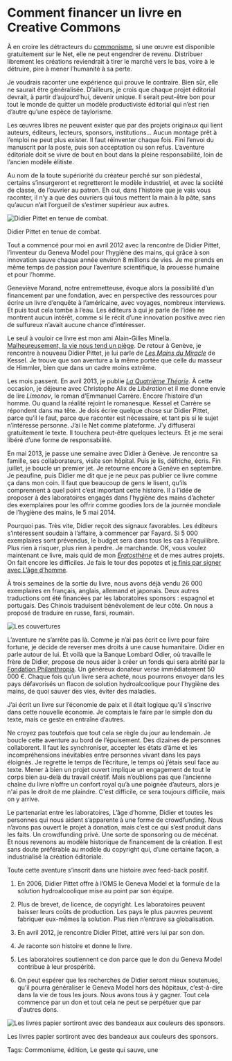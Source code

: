 # Comment financer un livre en Creative Commons

À en croire les détracteurs du [commonisme](http://blog.tcrouzet.com/tag/commonisme/), si une œuvre est disponible gratuitement sur le Net, elle ne peut engendrer de revenu. Distribuer librement les créations reviendrait à tirer le marché vers le bas, voire à le détruire, pire à mener l’humanité à sa perte.

Je voudrais raconter une expérience qui prouve le contraire. Bien sûr, elle ne saurait être généralisée. D’ailleurs, je crois que chaque projet éditorial devrait, à partir d’aujourd’hui, devenir unique. Il serait peut-être bon pour tout le monde de quitter un modèle productiviste éditorial qui n’est rien d’autre qu’une espèce de taylorisme.

Les œuvres libres ne peuvent exister que par des projets originaux qui lient auteurs, éditeurs, lecteurs, sponsors, institutions… Aucun montage prêt à l’emploi ne peut plus exister. Il faut réinventer chaque fois. Fini l’envoi du manuscrit par la poste, puis son acceptation ou son refus. L’aventure éditoriale doit se vivre de bout en bout dans la pleine responsabilité, loin de l’ancien modèle élitiste.

Au nom de la toute supériorité du créateur perché sur son piédestal, certains s’insurgeront et regretteront le modèle industriel, et avec la société de classe, de l’ouvrier au patron. Eh oui, dans l’histoire que je vais vous raconter, il n’y a que des ouvriers qui tous mettent la main à la pâte, sans qu’aucun n’ait l’orgueil de s’estimer supérieur aux autres.

![Didier Pittet en tenue de combat.](http://blog.tcrouzet.comhttps://tcrouzet.com/images_tc/2014/03/ProfPittet4-WhiteCoat.jpg)

Didier Pittet en tenue de combat.

Tout a commencé pour moi en avril 2012 avec la rencontre de Didier Pittet, l’inventeur du Geneva Model pour l’hygiène des mains, qui grâce à son innovation sauve chaque année environ 8 millions de vies. Je me prends en même temps de passion pour l’aventure scientifique, la prouesse humaine et pour l’homme.

Geneviève Morand, notre entremetteuse, évoque alors la possibilité d’un financement par une fondation, avec en perspective des ressources pour écrire un livre d’enquête à l’américaine, avec voyages, nombreux interviews. Et puis tout cela tombe à l’eau. Les éditeurs à qui je parle de l’idée ne montrent aucun intérêt, comme si le récit d’une innovation positive avec rien de sulfureux n’avait aucune chance d’intéresser.

Le seul à vouloir ce livre est mon ami Alain-Gilles Minella. [Malheureusement, la vie nous tend un piège](http://blog.tcrouzet.com/2012/12/03/la-vie-cest-complique/). De retour à Genève, je rencontre à nouveau Didier Pittet, je lui parle de [*Les Mains du Miracle*](http://blog.tcrouzet.com/2013/01/14/partager-ses-livres-pour-changer-le-monde/) de Kessel. Je trouve que son aventure a la même portée que celle du masseur de Himmler, bien que dans un cadre moins extrême.

Les mois passent. En avril 2013, je publie [*La Quatrième Théorie*](http://blog.tcrouzet.com/la-quatrieme-theorie/). À cette occasion, je déjeune avec Christophe Alix de *Libération* et il me donne envie de lire *Limonov*, le roman d’Emmanuel Carrère. Encore l’histoire d’un homme. Ou quand la réalité rejoint le romanesque. Kessel et Carrère se répondent dans ma tête. Je dois écrire quelque chose sur Didier Pittet, parce qu’il le faut, parce que raconter est nécessaire, et tant pis si le sujet n’intéresse personne. J’ai le Net comme plateforme. J’y diffuserai gratuitement le texte. Il touchera peut-être quelques lecteurs. Et je me serai libéré d’une forme de responsabilité.

En mai 2013, je passe une semaine avec Didier à Genève. Je rencontre sa famille, ses collaborateurs, visite son hôpital. Puis je lis, défriche, écris. Fin juillet, je boucle un premier jet. Je retourne encore à Genève en septembre. Je peaufine, puis Didier me dit que je ne peux pas publier ce livre comme ça dans mon coin. Il faut que beaucoup de gens le lisent, qu’ils comprennent à quel point c’est important cette histoire. Il a l’idée de proposer à des laboratoires engagés dans l’hygiène des mains d’acheter des exemplaires pour les offrir comme goodies lors de la journée mondiale de l’hygiène des mains, le 5 mai 2014.

Pourquoi pas. Très vite, Didier reçoit des signaux favorables. Les éditeurs s’intéressent soudain à l’affaire, à commencer par Fayard. Si 5 000 exemplaires sont prévendus, le budget sera dans tous les cas à l’équilibre. Plus rien à risquer, plus rien à perdre. Je marchande. OK, vous voulez maintenant ce livre, mais quid de mon [*Ératosthène*](http://blog.tcrouzet.com/eratosthene/) et de mes autres projets. On fait encore les difficiles. Je fais le tour des popotes et [je finis par signer avec L’âge d’homme](http://blog.tcrouzet.com/2014/02/06/sante-litterature-et-meditation/).

À trois semaines de la sortie du livre, nous avons déjà vendu 26 000 exemplaires en français, anglais, allemand et japonais. Deux autres traductions ont été financées par les laboratoires sponsors : espagnol et portugais. Des Chinois traduisent bénévolement de leur côté. On nous a proposé de traduire en russe, farsi, roumain.

![Les couvertures](http://blog.tcrouzet.comhttps://tcrouzet.com/images_tc/2014/03/planche2-400x389.jpg)

L’aventure ne s’arrête pas là. Comme je n’ai pas écrit ce livre pour faire fortune, je décide de reverser mes droits à une cause humanitaire. Didier en parle autour de lui. Et voilà que la Banque Lombard Odier, où travaille le frère de Didier, propose de nous aider à créer un fonds qui sera abrité par la [Fondation Philanthropia](http://www.fondationphilanthropia.org/). Un généreux donateur verse immédiatement 50 000 €. Chaque fois qu’un livre sera acheté, nous pourrons envoyer dans les pays défavorisés un flacon de solution hydroalcoolique pour l’hygiène des mains, de quoi sauver des vies, éviter des maladies.

J’ai écrit un livre sur l’économie de paix et il était logique qu'il s’inscrive dans cette nouvelle économie. Je comptais le faire par le simple don du texte, mais ce geste en entraîne d’autres.

Ne croyez pas toutefois que tout cela se règle du jour au lendemain. Je boucle cette aventure au bord de l’épuisement. Des dizaines de personnes collaborent. Il faut les synchroniser, accepter les états d’âme et les incompréhensions inévitables entre personnes vivant dans les pays éloignés. Je regrette le temps de l’écriture, le temps où j’étais seul face au texte. Mener à bien un projet ouvert implique un engagement de tout le corps bien au-delà du travail créatif. Mais n’oublions pas que l’ancienne chaîne du livre n’offre un confort royal qu’à une poignée d’auteurs, alors je n'ai pas le droit de me plaindre. C'est difficile, ce sera toujours difficile, mais on y arrive.

Le partenariat entre les laboratoires, L’âge d’homme, Didier et toutes les personnes qui nous aident s’apparente à une forme de crowdfunding. Nous n’avons pas ouvert le projet à donation, mais c’est ce qui s’est produit dans les faits. Un crowdfunding privé. Une sorte de sponsoring ou de mécénat. Et nous revenons au modèle historique de financement de la création. Il est sans doute préférable au modèle du copyright qui, d’une certaine façon, a industrialisé la création éditoriale.

Toute cette aventure s’inscrit dans une histoire avec feed-back positif.

1. En 2006, Didier Pittet offre à l’OMS le Geneva Model et la formule de la solution hydroalcoolique mise au point par son équipe.

2. Plus de brevet, de licence, de copyright. Les laboratoires peuvent baisser leurs coûts de production. Les pays le plus pauvres peuvent fabriquer eux-mêmes la solution. Plus rien n’entrave sa globalisation.

3. En avril 2012, je rencontre Didier Pittet, attiré vers lui par son don.

4. Je raconte son histoire et donne le livre.

5. Les laboratoires soutiennent ce don parce que le don du Geneva Model contribue à leur prospérité.

6. On peut espérer que les recherches de Didier seront mieux soutenues, qu’il pourra généraliser le Geneva Model hors des hôpitaux, c’est-à-dire dans la vie de tous les jours. Nous avons tous à y gagner. Tout cela commence par un don et tout cela ne peut se perpétuer que par d'autres dons.

![Les livres papier sortiront avec des bandeaux aux couleurs des sponsors.](http://blog.tcrouzet.comhttps://tcrouzet.com/images_tc/2014/03/sponsors3.png)

Les livres papier sortiront avec des bandeaux aux couleurs des sponsors.



Tags: Commonisme, édition, Le geste qui sauve, une